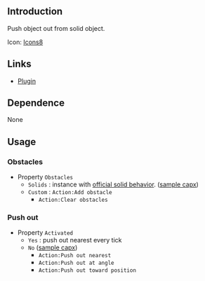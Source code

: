 ## Introduction

Push object out from solid object.

Icon: [Icons8](https://icons8.com/)

## Links

- [Plugin](https://rexrainbow.github.io/C3RexDoc/repo/rex_pushoutsolid.c3addon)

## Dependence

None

## Usage

### Obstacles

- Property `Obstacles`
    - `Solids` : instance with [official solid behavior](https://www.scirra.com/manual/104/solid).  ([sample capx](https://1drv.ms/u/s!Am5HlOzVf0kHlz27EElJmoeevxWA))
    - `Custom` : `Action:Add obstacle`
        - `Action:Clear obstacles`

### Push out

- Property `Activated`
    - `Yes` : push out nearest every tick
    - `No`  ([sample capx](https://1drv.ms/u/s!Am5HlOzVf0kHlz-qvpmmiytPyCK3))
        - `Action:Push out nearest`
        - `Action:Push out at angle`
        - `Action:Push out toward position`